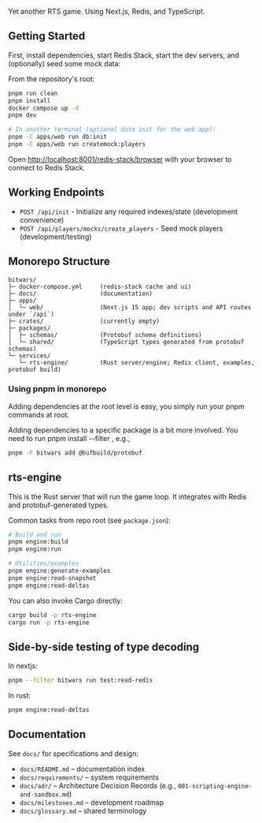 Yet another RTS game. Using Next.js, Redis, and TypeScript.

## Getting Started

First, install dependencies, start Redis Stack, start the dev servers, and (optionally) seed some mock data:

 From the repository's root:
```bash
pnpm run clean
pnpm install
docker compose up -d
pnpm dev

# In another terminal (optional data init for the web app):
pnpm -C apps/web run db:init
pnpm -C apps/web run createmock:players
```

Open [http://localhost:8001/redis-stack/browser](http://localhost:8001/redis-stack/browser) with your browser to connect to Redis Stack.

## Working Endpoints

- `POST /api/init` - Initialize any required indexes/state (development convenience)
- `POST /api/players/mocks/create_players` - Seed mock players (development/testing)

## Monorepo Structure
```
bitwars/
├─ docker-compose.yml     (redis-stack cache and ui)
├─ docs/                  (documentation)
├─ apps/
│  └─ web/                (Next.js 15 app; dev scripts and API routes under `/api`)
├─ crates/                (currently empty)
├─ packages/
│  ├─ schemas/            (Protobuf schema definitions)
│  └─ shared/             (TypeScript types generated from protobuf schemas)
└─ services/
   └─ rts-engine/         (Rust server/engine; Redis client, examples, protobuf build)
```

### Using pnpm in monorepo
Adding dependencies at the root level is easy, you simply run your pnpm commands at root.

Adding dependencies to a specific package is a bit more involved. You need to run pnpm install --filter <package-name>, e.g.,
```bash
pnpm -F bitwars add @bufbuild/protobuf
```

## rts-engine
This is the Rust server that will run the game loop. It integrates with Redis and protobuf-generated types.

Common tasks from repo root (see `package.json`):
```bash
# Build and run
pnpm engine:build
pnpm engine:run

# Utilities/examples
pnpm engine:generate-examples
pnpm engine:read-snapshot
pnpm engine:read-deltas
```

You can also invoke Cargo directly:
```bash
cargo build -p rts-engine
cargo run -p rts-engine
```

## Side-by-side testing of type decoding
In nextjs:
```bash
pnpm --filter bitwars run test:read-redis
```

In rust:
```bash
pnpm engine:read-deltas
```

## Documentation

See `docs/` for specifications and design:
- `docs/README.md` – documentation index
- `docs/requirements/` – system requirements
- `docs/adr/` – Architecture Decision Records (e.g., `001-scripting-engine-and-sandbox.md`)
- `docs/milestones.md` – development roadmap
- `docs/glossary.md` – shared terminology
